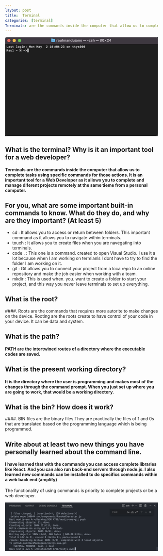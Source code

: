 ```yaml
---
layout: post
title:  Terminal
categories: [terminal]
Terminals: are the commands inside the computer that allow us to complete tasks using specific commands for those actions. It is an important tool for a Web Developer as it allows you to complete and manage diferent projects remotely at the same tieme from a personal computer.
---
```


![](image1.png)

## What is the terminal? Why is it an important tool for a web developer?

#### Terminals are the commands inside the computer that allow us to complete tasks using specific commands for those actions. It is an important tool for a Web Developer as it allows you to complete and manage diferent projects remotely at the same tieme from a personal computer.

## For you, what are some important built-in commands to know. What do they do, and why are they important? (At least 5)

- cd : It allows you to access or return between folders. This important command as it allows you to navigate within terminals.
- touch :  It allows you to create files when you are navegating into terminals.
- code . : This one is a command. created to open Visual Studio. I use it a lot because when I am working on termianls I dont have to try to find the folder I am working on it. 
- git :  Git allows you to connect your project from a loca repo to an online repository and make the job easier when working with a team.
- mkdir :  This is used when. you. want to create a folder to start your project, and this way you never leave terminals to set up everything.

## What is the root?

####. Roots are the commands that requires more autorite to make changes on the device. Rooting are the roots create to have control of your code in your device. It can be data and system.

## What is the path?

#### PATH are the intertwined routes of a directory where the executable codes are saved. 

## What is the present working directory?

#### It is the directory where the user is programming and makes most of the changes through the command prompt. When you just set up where you are going to work, that would be a working directory.

## What is the bin? How does it work?

####. BIN files are the binary files.They are practically the files of 1 and 0s that are translated based on the programming language which is being programmed.

## Write about at least two new things you have personally learned about the command line.

#### I have learned that with the commands you can access complete libraries like React. And you can also run back-end servers through node.js. I also learned new commands can be installed to do specifics commands within a web back end (amplify)

The functionality of using commands is priority to complete projects or be a web developer.

![](image2.png)

